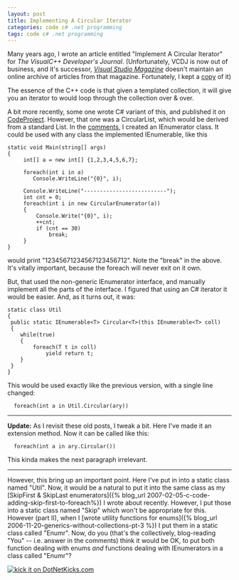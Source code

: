 ```yaml
---
layout: post
title: Implementing A Circular Iterator
categories: code c# .net programming
tags: code c# .net programming
---
```


  Many years ago, I wrote an article entitled "Implement A Circular Iterator" for *The VisualC++ Developer's Journal*.  (Unfortunately, VCDJ is now out of business, and it's successor, *[Visual Studio Magazine](http://www.ftponline.com/vsm/)* doesn't maintain an online archive of articles from that magazine.  Fortunately, I kept a [copy](http://www.noveltheory.com/iterators/Iterator_N0.htm) of it)
 
The essence of the C++ code is that given a templated collection, it will give you an iterator to would loop through the collection over &amp; over.
 
A bit more recently, some one wrote C# variant of this, and published it on [CodeProject](http://www.codeproject.com/csharp/circularlist.asp).  However, that one was a CircularList, which would be derived from a standard List.  In the [comments](http://www.codeproject.com/csharp/circularlist.asp?msg=1519678&mode=all&userid=2094#xx1519678xx), I created an IEnumerator class.  It could be used with any class the implemented IEnumerable, like this
 
 	static void Main(string[] args)
	{
		 int[] a = new int[] {1,2,3,4,5,6,7};
	 
		 foreach(int i in a)
			Console.WriteLine("{0}", i);
	 
		 Console.WriteLine("--------------------------");
		 int cnt = 0;
		 foreach(int i in new CircularEnumerator(a))
		 {
			 Console.Write("{0}", i);
			 ++cnt;
			 if (cnt == 30)
				 break;
		 }
	}



would print "12345671234567123456712".  Note the "break" in the above.  It's vitally important, because the foreach will never exit on it own.

But, that used the non-generic IEnumerator interface, and manually implement all the parts of the interface.  I figured that using an C# iterator it would be easier.  And, as it turns out, it was:

	static class Util
	{
	 public static IEnumerable<T> Circular<T>(this IEnumerable<T> coll)
	 {
		while(true)
		{
			foreach(T t in coll)
				yield return t;
		}
	 }
	}

This would be used exactly like the previous version, with a single line changed:

      foreach(int a in Util.Circular(ary))
      
---
**Update:** As I revisit these old posts, I tweak a bit.  Here I've made it an extension method.   Now it can be called like this:
      
      foreach(int a in ary.Circular())

This kinda makes the next paragraph irrelevant.

---

However, this bring up an important point.  Here I've put in into a static class named "Util".  Now, it would be a natural to put it into the same class as my [SkipFirst &amp; SkipLast enumerators]({% blog_url 2007-02-05-c-code-adding-skip-first-to-foreach%}) I wrote about recently.  However, I put those into a static class named "Skip" which won't be appropriate for this.  However (part II), when I [wrote utility functions for enums]({% blog_url 2006-11-20-generics-without-collections-pt-3 %}) I put them in a static class called "Enumr".  Now, do you (that's the collectively, blog-reading "You" --  i.e. answer in the comments) think it would be OK, to put both function dealing with enums *and* functions dealing with IEnumerators in a class called "Enumr"?


<a href="http://www.dotnetkicks.com/kick/?url=http://honestillusion.com/blogs/blog_0/archive/2007/02/28/implementing-a-circular-iterator.aspx"><img src="http://www.dotnetkicks.com/Services/Images/KickItImageGenerator.ashx?url=http://honestillusion.com/blogs/blog_0/archive/2007/02/28/implementing-a-circular-iterator.aspx" border="0" alt="kick it on DotNetKicks.com" /></a>
